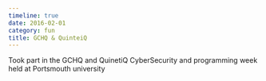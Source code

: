```yaml
---
timeline: true
date: 2016-02-01
category: fun
title: GCHQ & QuinteiQ
---
```


Took part in the GCHQ and QuinetiQ CyberSecurity and programming week held at Portsmouth university
